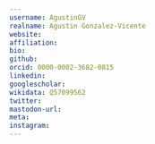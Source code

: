 ```yaml
---
username: AgustinGV
realname: Agustin Gonzalez-Vicente
website: 
affiliation: 
bio: 
github: 
orcid: 0000-0002-3682-0815
linkedin: 
googlescholar: 
wikidata: Q57099562
twitter: 
mastodon-url: 
meta:
instagram:
---
```

